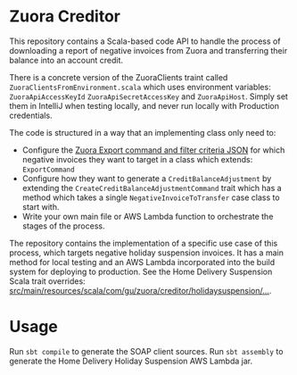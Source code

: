 # Zuora Creditor

This repository contains a Scala-based code API to handle the process of downloading a report of negative invoices from Zuora and transferring their balance into an account credit.

There is a concrete version of the ZuoraClients traint called `ZuoraClientsFromEnvironment.scala` which uses environment variables: `ZuoraApiAccessKeyId` `ZuoraApiSecretAccessKey` and `ZuoraApiHost`. 
Simply set them in IntelliJ when testing locally, and never run locally with Production credentials.
 
The code is structured in a way that an implementing class only need to:

- Configure the [Zuora Export command and filter criteria JSON](https://www.zuora.com/developer/api-reference/#operation/Object_POSTExport) for which negative invoices they want to target in a class which extends: `ExportCommand`
- Configure how they want to generate a `CreditBalanceAdjustment` by extending the `CreateCreditBalanceAdjustmentCommand` trait which has a method which takes a single `NegativeInvoiceToTransfer` case class to start with.
- Write your own main file or AWS Lambda function to orchestrate the stages of the process.
 
The repository contains the implementation of a specific use case of this process, which targets negative holiday suspension invoices. It has a main method for local testing and an AWS Lambda incorporated into the build system for deploying to production. See the Home Delivery Suspension Scala trait overrides: [src/main/resources/scala/com/gu/zuora/creditor/holidaysuspension/...](https://github.com/guardian/zuora-creditor/tree/main/src/main/scala/com/gu/zuora/creditor/holidaysuspension).
 
# Usage

Run `sbt compile` to generate the SOAP client sources.
Run `sbt assembly` to generate the Home Delivery Holiday Suspension AWS Lambda jar.
